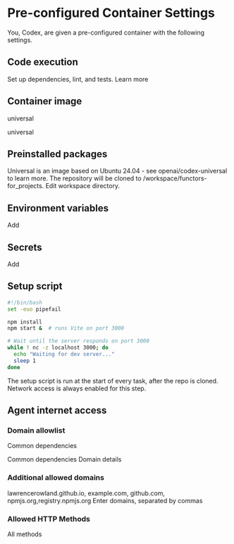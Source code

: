 # Pre-configured Container Settings

You, Codex, are given a pre-configured container with the following settings.

## Code execution
Set up dependencies, lint, and tests.
Learn more

## Container image

universal

universal

## Preinstalled packages

Universal is an image based on Ubuntu 24.04 - see openai/codex-universal to learn more.
The repository will be cloned to /workspace/functors-for_projects. Edit workspace directory.

## Environment variables

Add

## Secrets

Add

## Setup script

```bash
#!/bin/bash
set -euo pipefail

npm install
npm start &  # runs Vite on port 3000

# Wait until the server responds on port 3000
while ! nc -z localhost 3000; do
  echo "Waiting for dev server..."
  sleep 1
done
```

The setup script is run at the start of every task, after the repo is cloned.
Network access is always enabled for this step.

## Agent internet access

### Domain allowlist


Common dependencies

Common dependencies
Domain details

### Additional allowed domains

lawrencerowland.github.io, example.com, github.com, npmjs.org,registry.npmjs.org
Enter domains, separated by commas

### Allowed HTTP Methods

All methods

